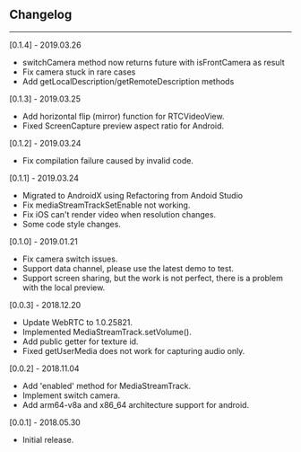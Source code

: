 ## Changelog
--------------------------------------------
[0.1.4] - 2019.03.26

* switchCamera method now returns future with isFrontCamera as result
* Fix camera stuck in rare cases
* Add getLocalDescription/getRemoteDescription methods

[0.1.3] - 2019.03.25

* Add horizontal flip (mirror) function for RTCVideoView.
* Fixed ScreenCapture preview aspect ratio for Android.

[0.1.2] - 2019.03.24

* Fix compilation failure caused by invalid code.

[0.1.1] - 2019.03.24

* Migrated to AndroidX using Refactoring from Andoid Studio
* Fix mediaStreamTrackSetEnable not working.
* Fix iOS can't render video when resolution changes.
* Some code style changes.

[0.1.0] - 2019.01.21

* Fix camera switch issues.
* Support data channel, please use the latest demo to test.
* Support screen sharing, but the work is not perfect, there is a problem with the local preview.

[0.0.3] - 2018.12.20

* Update WebRTC to 1.0.25821.
* Implemented MediaStreamTrack.setVolume().
* Add public getter for texture id.
* Fixed getUserMedia does not work for capturing audio only.

[0.0.2] - 2018.11.04

* Add 'enabled' method for MediaStreamTrack.
* Implement switch camera.
* Add arm64-v8a and x86_64 architecture support for android.

[0.0.1] - 2018.05.30

* Initial release.
